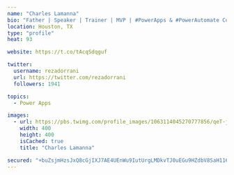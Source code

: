 ```yaml
---
name: "Charles Lamanna"
bio: "Father | Speaker | Trainer | MVP | #PowerApps & #PowerAutomate Community Super User | YouTuber Right-pointing triangle http://youtube.com/c/rezadorrani | Learn - Share - Clockwise rightwards and leftwards open circle arrows"
location: Houston, TX
type: "profile"
heat: 93

website: https://t.co/tAcqSdqguf

twitter:
  username: rezadorrani
  url: https://twitter.com/rezadorrani
  followers: 1941

topics:
  - Power Apps

images:
  - url: https://pbs.twimg.com/profile_images/1063114045270777856/qeT-jpWr_400x400.jpg
    width: 400
    height: 400
    isCached: true
    title: "Charles Lamanna"

secured: "+buZsjmHzsJxQ8cGjIXJ7AE4UEnWu9IutUrgLMDkvTJ0uEGu9HZdbV8SaH11606qSSt2+SOZQpoM0oBPwnddRLqBdnue388gKoOWehYjr3/fzz0Ev3nJ4H2h7oTPzLjT4CnKzmHJapsPPeiIPk+mYFd+lQQAnn4Ck4R990wszTc3PvwdoenL/MhrIcBk3U4L972ai2w8b17YtEtt1dmnoT+L1OkPh9VilZH3b2ihSwt5774rAz2SZd0bWEBv0cqIAngj7tU/LWMhgziQOp6DThcrMrS/E/eyuX/psxGWlGr7B1SXKgOr/qNOJBQLlQ6j/Z0QpVTLMU5YdSWZkyBS4DOEFupt0OzLg7wZ930IBWGvrzhFN0RghWjpdMZ8i3QqvFfYYaDmjydGk16qIvsKFTk9o7vu7u9pjyfSaGIGp0Q=;EE3CGrwtT3IOtCCL7Q8g7g=="
---
```


